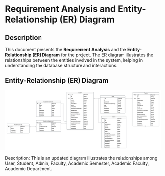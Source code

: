 # Requirement Analysis and Entity-Relationship (ER) Diagram

## Description

This document presents the **Requirement Analysis** and the **Entity-Relationship (ER) Diagram** for the project. The ER diagram illustrates the relationships between the entities involved in the system, helping in understanding the database structure and interactions.

## Entity-Relationship (ER) Diagram

![ER Diagram](src/app/images/University%20management%20DB%20model.png)

Description: This is an updated diagram illustrates the relationships among User, Student, Admin, Faculty, Academic Semester, Academic Faculty, Academic Department.

```

```
